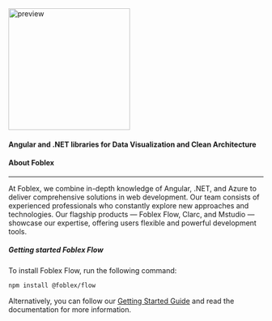 <img width="240" alt="preview" src="https://github.com/Foblex/.github/assets/13272876/45beb856-48e1-4adf-bf39-830f5a32a53a">


#### Angular and .NET libraries for Data Visualization and Clean Architecture

#### About Foblex
----

At Foblex, we combine in-depth knowledge of Angular, .NET, and Azure to deliver comprehensive solutions in web development. Our team consists of experienced professionals who constantly explore new approaches and technologies. Our flagship products — Foblex Flow, Clarc, and Mstudio — showcase our expertise, offering users flexible and powerful development tools.

##### Getting started Foblex Flow

To install Foblex Flow, run the following command:

```bash
npm install @foblex/flow
```

Alternatively, you can follow our [Getting Started Guide](https://foblex.com/flow/documentation/get-started) and read the documentation for more information.
